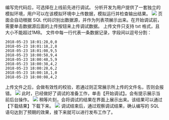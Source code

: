编写完代码后，可选择在上线前先进行调试。
分析开发为用户提供了一套独立的模拟环境，用户可以在该模拟环境中上传数据，模拟运行并检查输出结果。
![](https://main.qcloudimg.com/raw/8997c110d99ad2daf25e6b4980d3ab15.png)
页面会自动根据 SQL 代码识别出数据源，并作为列表项展示出来。在开始调试前，需要单击数据源后面的上传按钮来上传调试数据。
上传文件只支持 txt 格式，且大小不能超过1MB。 文件中每一行代表一条数据记录，字段间以逗号分割：
```
2018-05-23 18:01:28,0,0
2018-05-23 18:01:18,2,8
2018-05-23 18:01:08,9,5
2018-05-23 18:00:58,9,4
2018-05-23 18:00:48,5,9
2018-05-23 18:00:38,4,2
2018-05-23 18:00:28,6,2
2018-05-23 18:00:18,1,0
2018-05-23 18:00:08,4,2
```
上传文件之后，会做有效性的校验，若通过则正常展示所上传的文件名，否则会报错。
![](https://main.qcloudimg.com/raw/32b5114e254e240f29a1d8d762fdedda.png)
此时，已经做好了调试的准备工作，单击【开始调试】。会有提示展示当前后台操作。
![](https://main.qcloudimg.com/raw/c5c22cd844d0df7373c86544eb0c0a33.png)
稍等片刻，会将调试的结果在界面上展示出来。该结果可以通过【下载结果】下载下来。
![](https://main.qcloudimg.com/raw/87eb7de3ed55849c14d48c156ddd8eb4.png)
调试结束后，通过观察调试结果，确认编写的 SQL 语句达到了预期的效果，接下来就可以进行发布工作了。

